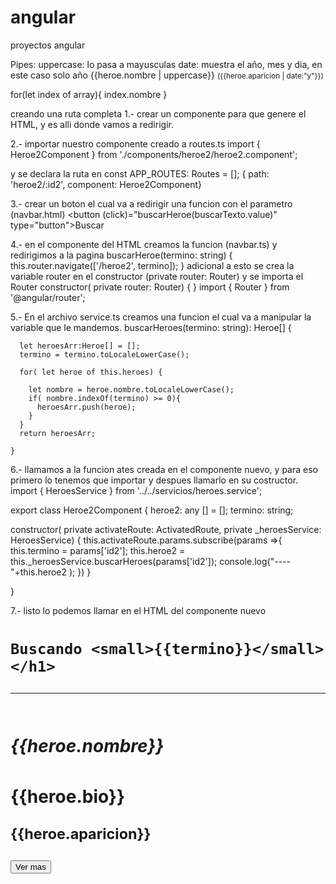 # angular
proyectos angular

Pipes:
uppercase: lo pasa a mayusculas
date: muestra el año, mes y dia, en este caso solo año
{{heroe.nombre | uppercase}} <small>({{heroe.aparicion | date:"y"}})</small>

<!-- recorrer un array -->
for(let index of array){
    index.nombre
}
<!-- **************************** -->
creando una ruta completa
1.- crear un componente para que genere el HTML, y es alli donde vamos a redirigir.

2.- importar nuestro componente creado a routes.ts
import { Heroe2Component } from './components/heroe2/heroe2.component';

y se declara la ruta en  const APP_ROUTES: Routes = [];
{ path: 'heroe2/:id2', component: Heroe2Component}

3.- crear un boton el cual va a redirigir una funcion con el parametro (navbar.html)
<button (click)="buscarHeroe(buscarTexto.value)" type="button">Buscar</button>

4.-  en el componente del HTML creamos la funcion (navbar.ts) y redirigimos a la pagina
buscarHeroe(termino: string) {
    this.router.navigate(['/heroe2', termino]);
  }
adicional a esto se crea la variable router en el constructor (private router: Router) y se importa el Router
constructor( private router: Router) { }
import { Router } from '@angular/router';

5.- En el archivo service.ts creamos una funcion el cual va a manipular la variable que le mandemos.
    buscarHeroes(termino: string): Heroe[] {

      let heroesArr:Heroe[] = [];
      termino = termino.toLocaleLowerCase();

      for( let heroe of this.heroes) {

        let nombre = heroe.nombre.toLocaleLowerCase();
        if( nombre.indexOf(termino) >= 0){
          heroesArr.push(heroe);
        }
      }
      return heroesArr;

    }

6.- llamamos a la funcion ates creada en el componente nuevo, y para eso primero lo tenemos que importar y despues llamarlo en su costructor.
import { HeroesService } from '../../servicios/heroes.service';

export class Heroe2Component {
  heroe2: any [] = [];
  termino: string;

  constructor( private activateRoute: ActivatedRoute, private _heroesService: HeroesService) {
    this.activateRoute.params.subscribe(params =>{
      this.termino = params['id2'];
      this.heroe2 = this._heroesService.buscarHeroes(params['id2']);
       console.log("----"+this.heroe2 );
    })
   }


}

7.- listo lo podemos llamar en el HTML del componente nuevo

<h1>

    Buscando <small>{{termino}}</small></h1>
<hr>

<div class="card-columns">
    <div class="card animated fadeIn fast" *ngFor="let heroe of heroe2; let i = index">
        <img [src]="heroe.img" class="card-img-top" [alt]="heroe.nombre">
        <div class="card-body">
            <h5 class="card-title">{{heroe.nombre}}</h5>
            <p class="card-text">{{heroe.bio}}</p>
            <p class="card-text"><small class="text-muted">{{heroe.aparicion}}</small></p>
        </div>
        <button (click)="verHeroe(i)" class="btn btn-outline-primary btn-block">Ver mas</button>
    </div>
</div>